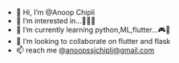 - 👋 Hi, I’m @Anoop Chipli
- 👀 I’m interested in...🥡🍜🍨
- 🌱 I’m currently learning python,ML,flutter...🎮🛴
- 💞️ I’m looking to collaborate on flutter and flask
- 📫 reach me @anoopssjchipli@gmail.com

<!---
anoopssjchipli/anoopssjchipli is a ✨ special ✨ repository because its `README.md` (this file) appears on your GitHub profile.
You can click the Preview link to take a look at your changes.
--->
